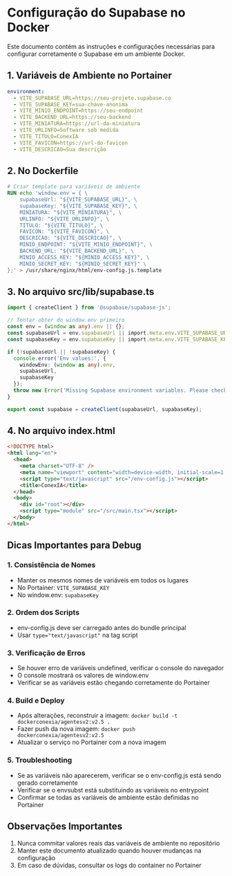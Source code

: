 # Configuração do Supabase no Docker

Este documento contém as instruções e configurações necessárias para configurar corretamente o Supabase em um ambiente Docker.

## 1. Variáveis de Ambiente no Portainer
```yaml
environment:
  - VITE_SUPABASE_URL=https://seu-projeto.supabase.co
  - VITE_SUPABASE_KEY=sua-chave-anonima
  - VITE_MINIO_ENDPOINT=https://seu-endpoint
  - VITE_BACKEND_URL=https://seu-backend
  - VITE_MINIATURA=https://url-da-miniatura
  - VITE_URLINFO=Software sob medida
  - VITE_TITULO=ConexIA
  - VITE_FAVICON=https://url-do-favicon
  - VITE_DESCRICAO=Sua descrição
```

## 2. No Dockerfile
```dockerfile
# Criar template para variáveis de ambiente
RUN echo 'window.env = { \
    supabaseUrl: "${VITE_SUPABASE_URL}", \
    supabaseKey: "${VITE_SUPABASE_KEY}", \
    MINIATURA: "${VITE_MINIATURA}", \
    URLINFO: "${VITE_URLINFO}", \
    TITULO: "${VITE_TITULO}", \
    FAVICON: "${VITE_FAVICON}", \
    DESCRICAO: "${VITE_DESCRICAO}", \
    MINIO_ENDPOINT: "${VITE_MINIO_ENDPOINT}", \
    BACKEND_URL: "${VITE_BACKEND_URL}", \
    MINIO_ACCESS_KEY: "${MINIO_ACCESS_KEY}", \
    MINIO_SECRET_KEY: "${MINIO_SECRET_KEY}" \
};' > /usr/share/nginx/html/env-config.js.template
```

## 3. No arquivo src/lib/supabase.ts
```typescript
import { createClient } from '@supabase/supabase-js';

// Tentar obter do window.env primeiro
const env = (window as any).env || {};
const supabaseUrl = env.supabaseUrl || import.meta.env.VITE_SUPABASE_URL;
const supabaseKey = env.supabaseKey || import.meta.env.VITE_SUPABASE_KEY;

if (!supabaseUrl || !supabaseKey) {
  console.error('Env values:', {
    windowEnv: (window as any).env,
    supabaseUrl,
    supabaseKey
  });
  throw new Error('Missing Supabase environment variables. Please check your .env file.');
}

export const supabase = createClient(supabaseUrl, supabaseKey);
```

## 4. No arquivo index.html
```html
<!DOCTYPE html>
<html lang="en">
  <head>
    <meta charset="UTF-8" />
    <meta name="viewport" content="width=device-width, initial-scale=1.0" />
    <script type="text/javascript" src="/env-config.js"></script>
    <title>ConexIA</title>
  </head>
  <body>
    <div id="root"></div>
    <script type="module" src="/src/main.tsx"></script>
  </body>
</html>
```

## Dicas Importantes para Debug

### 1. Consistência de Nomes
- Manter os mesmos nomes de variáveis em todos os lugares
- No Portainer: `VITE_SUPABASE_KEY`
- No window.env: `supabaseKey`

### 2. Ordem dos Scripts
- env-config.js deve ser carregado antes do bundle principal
- Usar `type="text/javascript"` na tag script

### 3. Verificação de Erros
- Se houver erro de variáveis undefined, verificar o console do navegador
- O console mostrará os valores de window.env
- Verificar se as variáveis estão chegando corretamente do Portainer

### 4. Build e Deploy
- Após alterações, reconstruir a imagem: `docker build -t dockerconexia/agentesv2:v2.5 .`
- Fazer push da nova imagem: `docker push dockerconexia/agentesv2:v2.5`
- Atualizar o serviço no Portainer com a nova imagem

### 5. Troubleshooting
- Se as variáveis não aparecerem, verificar se o env-config.js está sendo gerado corretamente
- Verificar se o envsubst está substituindo as variáveis no entrypoint
- Confirmar se todas as variáveis de ambiente estão definidas no Portainer

## Observações Importantes
1. Nunca commitar valores reais das variáveis de ambiente no repositório
2. Manter este documento atualizado quando houver mudanças na configuração
3. Em caso de dúvidas, consultar os logs do container no Portainer
